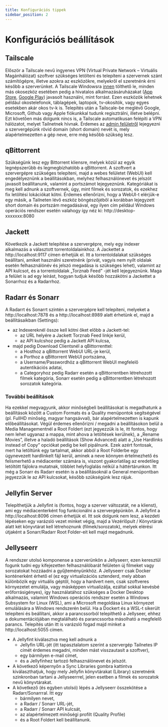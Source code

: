 ```yaml
---
title: Konfigurációs tippek
sidebar_position: 2
---
```


# Konfigurációs beállítások

## Tailscale

Először a Tailscale nevű ingyenes VPN (Virtual Private Network – Virtuális Magánhálózat) szoftver szükséges letölteni és telepíteni a szervernek szánt számítógépre, illetve azokra az eszközökre, melyekről el szeretnénk érni később a szerverünket. A Tailscale Windowsra [innen](https://tailscale.com/download/windows) tölthető le, minden más okosezköz esetében pedig a hivatalos alkalmazásáruházakat ([App Store](https://apps.apple.com/us/app/tailscale/id1470499037), [Google Play](https://play.google.com/store/apps/details?id=com.tailscale.ipn)) javasolt használni, mint forrást. Ezen eszközök lehetnek például okostelefonok, táblagépek, laptopok, tv-okosítók, vagy egyes esetekben akár okos tv-k is. 
Telepítés után a Tailscale-be meglévő Google, Microsoft, Github vagy Apple fiókunkkal tudunk regisztrálni, illetve belépni. Ezt követően más dolgunk nincs is, a Tailscale automatikusan felépíti a VPN hálózatot, melyet Tailnetnek hívnak. Érdemes az [admin felületről](https://login.tailscale.com/admin/machines) lejegyezni a szervergépünk rövid domain (short domain) nevét is, mely alapértelmezetten a gép neve, erre még később szükség lesz.

## qBittorrent

Szükségünk lesz egy Bittorrent kliensre, melyek közül az egyik legnépszerűbb és legmegbízhatóbb a qBittorrent. A szoftvert a szervergépre szükséges telepíteni, majd a webes felületet (WebUI) kell engedélyeznünk a beállításokban, melyhez felhasználónevet és jelszót javasolt beállítanunk, valamint a portszámot lejegyeznünk. 
Kategóriákat is meg kell adnunk a szoftvernek, úgy, mint filmek és sorozatok, és ezekhez fix letöltési lokációkat kötni. 
Érdemes ellenőrizni, hogy a WebUI-t elérjük-e egy másik, a Tailneten lévő eszköz böngészőjéből a korábban lejegyzett short domain és portszám megadásával, egy ilyen cím például Windows operációs rendszer esetén valahogy így néz ki: http://desktop-xxxxxxx:8080

## Jackett

Következik a Jackett telepítése a szervergépre, mely egy indexer alkalmazás a választott torrentoldalainkhoz. A Jackettet a http://localhost:9117 címen érhetjük el. Itt a torrentoldalakat szükséges beállítani, amiket használni szeretnénk (privát, vagyis nem nyílt oldalak esetén felhasználónév és jelszó megadása is szükséges lehet), valamint az API kulcsot, és a torrentoldalak „Torznab Feed” -jét kell lejegyeznünk. Maga a felület is ad egy leírást, hogyan tudjuk később hozzákötni a Jackettet a Sonarrhoz és a Radarrhoz.

## Radarr és Sonarr

A Radarrt és Sonarrt szintén a szervergépre kell telepíteni, melyeket a http://localhost:7878 és a http://localhost:8989 alatt érhetünk el, majd a beállításaikban (Settings):
- az Indexereknél össze kell kötni őket előbb a Jackett-tel: 
  - az URL helyére a Jackett Torznab Feed linkje kerül, 
  - az API kulcshoz pedig a Jackett API kulcsa,
- majd pedig Download Clientsnél a qBittorrenttel: 
  - a Hosthoz a qBittorrent WebUI URL-je kerül, 
  - a Porthoz a qBittorrent WebUI portszáma, 
  - a Username/Passwordhöz a qBittorrent WebUI megfelelő autentikációs adatai, 
  - a Categoryhoz pedig Radarr esetén a qBittorrentben létrehozott filmek kategória, Sonarr esetén pedig a qBittorrentben létrehozott sorozatok kategória.

### További beállítások

Ha ezekkel megvagyunk, akkor minőségbeli beállításokat is megadhatunk a beállítások között a Custom Formats és a Quality menüpontok segítségével (pl. FullHD minőség, magyar hangsávval), bár alapértelmezetten is kapunk előbeállításokat. Végül érdemes ellenőrizni / megadni a beállításokon belül a Media Managementnél a Root Foldert (ezt jegyezzük is le, itt fontos, hogy nem lehet ugyanaz a mappa, mint ahova a letöltések kerülnek), a „Rename Movies”, illetve a haladó beállítások (Show Advanced) alatt a „Use Hardlinks instead of Copy” opciókat pedig be kell pipálnunk. 
Ezek azért fontosak, mert ha letöltünk egy tartalmat, akkor abból a Root Folderbe egy úgynevezett hardlinkelt fájl kerül, aminek a neve könnyen értelmezhető és felismerhető a médiacenter számára is, viszont gyakorlatilag az eredetileg letöltött fájlokra mutatnak, többlet helyfoglalás nélkül a háttértárunkon. 
Itt még a Sonarr és Radarr esetén is a beállításoknál a General menüpontban jegyezzük le az API kulcsokat, később szükségünk lesz rájuk.

## Jellyfin Server

Telepíthetjük a Jellyfint is (fontos, hogy a szerver változatát, ne a klienst), ami egy médiacenterként fog funkcionálni a szervergépünkön. A Jellyfint a http://localhost:8096 címen érhetjük el. Itt sok dolgunk nem lesz, a kezdeti lépéseken egy varázsló vezet minket végig, majd a Vezérlőpult / Könyvtárak alatt két könyvtárat kell létrehoznunk (filmek/sorozatok), melyek elérési útjaként a Sonarr/Radarr Root Folder-eit kell majd megadnunk.


## Jellyseerr

A rendszer utolsó komponense a szerverünkön a Jellyseerr, ezen keresztül fogunk tudni egy kifejezetten felhasználóbarát felületen új filmeket vagy sorozatokat hozzáadni a 
gyűjteményünkhöz. A Jellyseerr csak Docker konténerként érhető el (ez egy virtualizációs sztenderd, mely abban különbözik egy virtuális géptől, hogy a hardvert nem, csak szoftveres környezetet emulálja, vagy másképpen virtualizálja, ezáltal sokkal kevésbé erőforrásigényes), így használatához szükséges a Docker Desktop alkalmazás, valamint Windows operációs rendszer esetén a Windows Subsystem for Linux (WSL), ami a Microsoft megoldása Linux környezet emulálására a Windows rendszerén belül.
Ha a Dockert és a WSL-t sikerült telepíteni és beállítani, akkor a parancssorból telepíthető a Jellyseer, ehhez a dokumentációjában megtalálható és parancssorba másolható a 
megfelelő parancs. Telepítés után itt is varázsló fogad majd minket a http://localhost:5055 címen.
- A Jellyfint kiválasztva meg kell adnunk a 
    -  Jellyfin URL-jét (itt tapasztalatom szerint a szervergép Tailnetes IP címét érdemes megadni, minden mást visszautasít a szoftver), 
    -  egy bármilyen e-mail címet,
    -  és a Jellyfinhez tartozó felhasználónevet és jelszót. 
-  A következő képernyőn a Sync Libraries gombra kattintva kiválaszthatjuk, hogy 
mely Jellyfin könyvtárakat (Library) szeretnénk szinkronban tartani a Jellyseerrrel, jelen esetben a filmek és sorozatok nevű könyvtárakat. 
-  A következő (és egyben utolsó) lépés a Jellyseerr összekötése a Radarr/Sonarrral. Itt egy 
    - bármilyen nevet, 
    - a Radarr / Sonarr URL-jét, 
    - a Radarr / Sonarr API kulcsát, 
    - az alapértelmezett minőségi profilt (Quality Profile) 
    - és a Root Foldert kell beállítanunk.